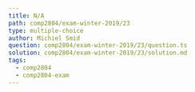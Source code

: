 ```yaml
---
title: N/A
path: comp2804/exam-winter-2019/23
type: multiple-choice
author: Michiel Smid
question: comp2804/exam-winter-2019/23/question.ts
solution: comp2804/exam-winter-2019/23/solution.md
tags:
  - comp2804
  - comp2804-exam
---
```

